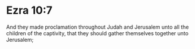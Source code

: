 # Ezra 10:7

And they made proclamation throughout Judah and Jerusalem unto all the children of the captivity, that they should gather themselves together unto Jerusalem;